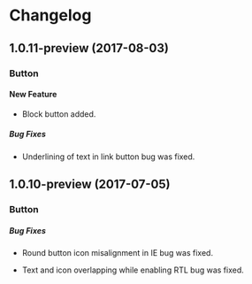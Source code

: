 # Changelog

## 1.0.11-preview (2017-08-03)

### Button

#### New Feature

- Block button added.

##### Bug Fixes

- Underlining of text in link button bug was fixed.

## 1.0.10-preview (2017-07-05)

### Button

##### Bug Fixes

- Round button icon misalignment in IE bug was fixed.

- Text and icon overlapping while enabling RTL bug was fixed.